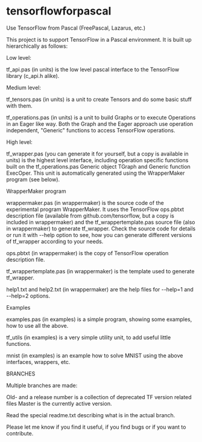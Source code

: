 # tensorflowforpascal
Use TensorFlow from Pascal (FreePascal, Lazarus, etc.)

This project is to support TensorFlow in a Pascal environment. It is built up hierarchically as follows:

Low level:

tf_api.pas (in units) is the low level pascal interface to the TensorFlow library (c_api.h alike).

Medium level:

tf_tensors.pas (in units) is a unit to create Tensors and do some basic stuff with them.

tf_operations.pas (in units) is a unit to build Graphs or to execute Operations in an Eager like way. Both the Graph and the Eager approach use operation independent, "Generic" functions to access TensorFlow operations.

High level:

tf_wrapper.pas (you can generate it for yourself, but a copy is available in units) is the highest level interface, including operation specific functions built on the tf_operations.pas Generic object TGraph and Generic function ExecOper. This unit is automatically generated using the WrapperMaker program (see below).

WrapperMaker program

wrappermaker.pas (in wrappermaker) is the source code of the experimental program WrapperMaker. It uses the TensorFlow ops.pbtxt description file (available from github.com/tensorflow, but a copy is included in wrappermaker) and the tf_wrappertemplate.pas source file (also in wrappermaker) to generate tf_wrapper. Check the source code for details or run it with --help option to see, how you can generate different versions of tf_wrapper according to your needs.

ops.pbtxt (in wrappermaker) is the copy of TensorFlow operation description file.

tf_wrappertemplate.pas (in wrappermaker) is the template used to generate tf_wrapper.

help1.txt and help2.txt (in wrappermaker) are the help files for --help=1 and --help=2 options.

Examples

examples.pas (in examples) is a simple program, showing some examples, how to use all the above.

tf_utils (in examples) is a very simple utility unit, to add useful little functions.

mnist  (in examples) is an example how to solve MNIST using the above interfaces, wrappers, etc.

BRANCHES

Multiple branches are made:

Old- and a release number is a collection of deprecated TF version related files
Master is the currently active version.

Read the special readme.txt describing what is in the actual branch.

Please let me know if you find it useful, if you find bugs or if you want to contribute.
